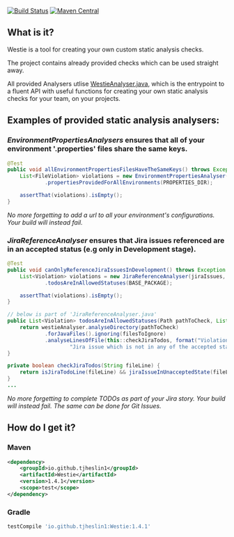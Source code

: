 [![Build Status](https://travis-ci.org/tjheslin1/Westie.svg?branch=master)](https://travis-ci.org/tjheslin1/Westie)
[![Maven Central](https://maven-badges.herokuapp.com/maven-central/io.github.tjheslin1/Westie/badge.svg)](https://maven-badges.herokuapp.com/maven-central/io.github.tjheslin1/Westie)

## What is it?

Westie is a tool for creating your own custom static analysis checks.

The project contains already provided checks which can be used straight away.

All provided Analysers utlise [WestieAnalyser.java](src/main/java/io/github/tjheslin1/westie/WestieAnalyser.java), which
is the entrypoint to a fluent API with useful functions for creating your own static analysis checks for your team, on your projects.

## Examples of provided static analysis analysers:

### _EnvironmentPropertiesAnalysers_ ensures that all of your environment '.properties' files share the same keys.
```java
@Test
public void allEnvironmentPropertiesFilesHaveTheSameKeys() throws Exception {
    List<FileViolation> violations = new EnvironmentPropertiesAnalyser()
            .propertiesProvidedForAllEnvironments(PROPERTIES_DIR);

    assertThat(violations).isEmpty();
}
```
_No more forgetting to add a url to all your environment's configurations. Your build will instead fail._

### _JiraReferenceAnalyser_ ensures that Jira issues referenced are in an accepted status (e.g only in Development stage).
```java
@Test
public void canOnlyReferenceJiraIssuesInDevelopment() throws Exception {
    List<Violation> violations = new JiraReferenceAnalyser(jiraIssues, JIRA_STORY_REGEX)
            .todosAreInAllowedStatuses(BASE_PACKAGE);

    assertThat(violations).isEmpty();
}

// below is part of 'JiraReferenceAnalyser.java'
public List<Violation> todosAreInAllowedStatuses(Path pathToCheck, List<String> filesToIgnore) throws IOException {
    return westieAnalyser.analyseDirectory(pathToCheck)
            .forJavaFiles().ignoring(filesToIgnore)
            .analyseLinesOfFile(this::checkJiraTodos, format("Violation was caused by a reference to a " +
                    "Jira issue which is not in any of the accepted statuses: '%s'.", jiraIssues.allowedStatuses()));
}

private boolean checkJiraTodos(String fileLine) {
    return isJiraTodoLine(fileLine) && jiraIssueInUnacceptedState(fileLine);
}
...
```
_No more forgetting to complete TODOs as part of your Jira story. Your build will instead fail. The same can be done for Git Issues._

## How do I get it?

### Maven
```xml
<dependency>
    <groupId>io.github.tjheslin1</groupId>
    <artifactId>Westie</artifactId>
    <version>1.4.1</version>
    <scope>test</scope>
</dependency>
```
### Gradle
```groovy
testCompile 'io.github.tjheslin1:Westie:1.4.1'
```
